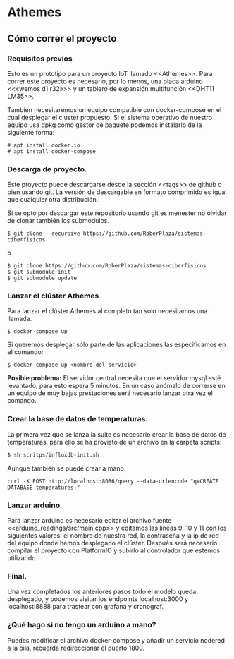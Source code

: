 # Athemes

## Cómo correr el proyecto

### Requisitos previos
Esto es un prototipo para un proyecto IoT llamado \<\<Athemes>>. Para correr este proyecto es necesario, por lo menos, una placa arduino \<\<«wemos d1 r32»>> y un tablero de expansión multifunción \<\<DHT11 LM35>>.

También necesitaremos un equipo compatible con docker-compose en el cual desplegar el clúster propuesto. Si el sistema operativo de nuestro equipo usa dpkg como gestor de paquete podemos instalarlo de la siguiente forma:

```
# apt install docker.io
# apt install docker-compose
```

### Descarga de proyecto.

Este proyecto puede descargarse desde la sección \<\<tags>> de github o bien usando git. La versión de descargable en formato comprimido es igual que cualquier otra distribución.

Si se optó por descargar este repositorio usando git es menester no olvidar de clonar también los submódulos.
```
$ git clone --recursive https://github.com/RoberPlaza/sistemas-ciberfisicos
```
o
```
$ git clone https://github.com/RoberPlaza/sistemas-ciberfisicos
$ git submodule init
$ git submodule update
```

### Lanzar el clúster Athemes

Para lanzar el clúster Athemes al completo tan solo necesitamos una llamada.
```
$ docker-compose up
```

Si queremos desplegar sólo parte de las aplicaciones las especificamos en el comando:
```
$ docker-compose up <nombre-del-servicio>
```

**Posible problema:** El servidor central necesita que el servidor mysql esté levantado, para esto espera 5 minutos. En un caso anómalo de correrse en un equipo de muy bajas prestaciones será necesario lanzar otra vez el comando.

### Crear la base de datos de temperaturas.

La primera vez que se lanza la suite es necesario crear la base de datos de temperaturas, para ello se ha provisto de un archivo en la carpeta scripts:

```bash
$ sh scritps/influxdb-init.sh
```
Aunque también se puede crear a mano.
```
curl -X POST http://localhost:8086/query --data-urlencode "q=CREATE DATABASE temperatures;" 
```

### Lanzar arduino.

Para lanzar arduino es necesario editar el archivo fuente \<\<arduino_readings/src/main.cpp>> y editamos las líneas 9, 10 y 11 con los siguientes valores: el nombre de nuestra red, la contraseña y la ip de red del equipo donde hemos desplegado el clúster. Después será necesario compilar el proyecto con PlatformIO y subirlo al controlador que estemos utilizando.

### Final.

Una vez completados los anteriores pasos todo el modelo queda desplegado, y podemos visitar los endpoints localhost:3000 y localhost:8888 para trastear con grafana y cronograf.

### ¿Qué hago si no tengo un arduino a mano?

Puedes modificar el archivo docker-compose y añadir un servicio nodered a la pila, recuerda redireccionar el puerto 1800.
